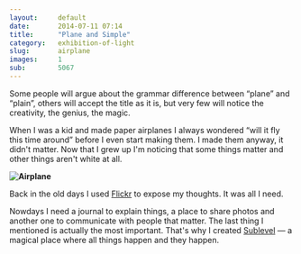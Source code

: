 ```yaml
---
layout:     default
date:       2014-07-11 07:14
title:      "Plane and Simple"
category:   exhibition-of-light
slug:       airplane
images:     1
sub:        5067
---
```


Some people will argue about the grammar difference between “plane” and “plain”, others will accept the title as it is, but very few will notice the creativity, the genius, the magic.

When I was a kid and made paper airplanes I always wondered “will it fly this time around” before I even start making them. I made them anyway, it didn't matter. Now that I grew up I'm noticing that some things matter and other things aren't white at all.

**![Airplane](/images/airplane.jpg)**

Back in the old days I used [Flickr](/photo/flickr.html) to expose my thoughts. It was all I need.

Nowdays I need a journal to explain things, a place to share photos and another one to communicate with people that matter. The last thing I mentioned is actually the most important. That's why I created [Sublevel](http://sublevel.net/) — a magical place where all things happen and they happen.
